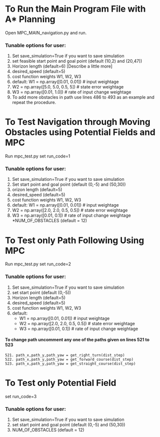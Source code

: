 # To Run the Main Program File with A* Planning
Open MPC_MAIN_navigation.py and run.
	
### Tunable options for user:
1. Set save_simulation=True if you want to save simulation
2. set feasible start point and goal point (default (10,2) and (20,47))	
3. Horizon length (default=6) [Describe a little more]
4. desired_speed (default=5)
5. cost function weights W1, W2, W3 
6. default: W1 = np.array([0.01, 0.01])  # input weightage
7. W2 = np.array([5.0, 5.0, 0.5, 5])  # state error weightage
8. W3 = np.array([0.01, 1.0])  # rate of input change weightage
9. To add more obstacles in path use lines 486 to 493 as an example and repeat the procedure.



# To Test Navigation through Moving Obstacles using Potential Fields and MPC 
Run mpc_test.py set run_code=1

### Tunable  options for user:
1. Set save_simulation=True if you want to save simulation
2. Set start point and goal point (default (0,-5) and (50,30))	
3. orizon length (default=5)
4. desired_speed (default=5)
5. cost function weights W1, W2, W3 
6. default: W1 = np.array([0.01, 0.01])  # input weightage
7. W2 = np.array([2.0, 2.0, 0.5, 0.5])  # state error weightage
8. W3 = np.array([0.01, 0.1])  # rate of input change weightage
	*NUM_OF_OBSTACLES (default = 12)

# To Test only Path Following Using MPC
Run mpc_test.py set run_code=2
	
### Tunable  options for user:
1. Set save_simulation=True if you want to save simulation
2. set start point (default (0,-5))	
3. Horizon length (default=5)
4. desired_speed (default=5)
5. cost function weights W1, W2, W3 
6. default: 
    * W1 = np.array([0.01, 0.01])  # input weightage
    *  W2 = np.array([2.0, 2.0, 0.5, 0.5])  # state error weightage
	*  W3 = np.array([0.01, 0.1])  # rate of input change weightage

#### To change path uncomment any one of the paths given on lines 521 to 523		
	521. path_x,path_y,path_yaw = get_right_turn(dist_step)
	522. path_x,path_y,path_yaw = get_forward_course(dist_step)
	523. path_x,path_y,path_yaw = get_straight_course(dist_step)

 
# To Test only Potential Field 
set run_code=3
	
### Tunable  options for user:

1. Set save_simulation=True if you want to save simulation
2. set start point and goal point (default (0,-5) and (50,30))	
3. NUM_OF_OBSTACLES (default = 12)
